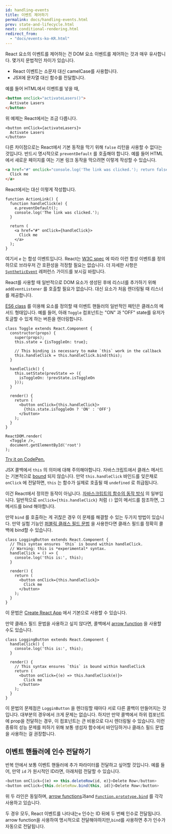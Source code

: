 ```yaml
---
id: handling-events
title: 이벤트 제어하기
permalink: docs/handling-events.html
prev: state-and-lifecycle.html
next: conditional-rendering.html
redirect_from:
  - "docs/events-ko-KR.html"
---
```


React 요소의 이벤트를 제어하는 건 DOM 요소 이벤트를 제어하는 것과 매우 유사합니다. 몇가지 문법적인 차이가 있습니다.

* React 이벤트는 소문자 대신 camelCase를 사용합니다.
* JSX에 문자열 대신 함수를 전달합니다.

예를 들어 HTML에서 이벤트를 넣을 때,

```html
<button onclick="activateLasers()">
  Activate Lasers
</button>
```

위 예제는 React에서는 조금 다릅니다.

```js{1}
<button onClick={activateLasers}>
  Activate Lasers
</button>
```

다른 차이점으로는 React에서 기본 동작을 막기 위해 `false` 리턴을 사용할 수 없다는 것입니다. 반드시 명시적으로 `preventDefault` 를 호출해야 합니다. 예를 들어 HTML에서 새로운 페이지를 여는 기본 링크 동작을 막으려면 이렇게 작성할 수 있습니다.

```html
<a href="#" onclick="console.log('The link was clicked.'); return false">
  Click me
</a>
```

React에서는 대신 이렇게 작성합니다.

```js{2-5,8}
function ActionLink() {
  function handleClick(e) {
    e.preventDefault();
    console.log('The link was clicked.');
  }

  return (
    <a href="#" onClick={handleClick}>
      Click me
    </a>
  );
}
```

여기서 `e` 는 합성 이벤트입니다. React는 [W3C spec](https://www.w3.org/TR/DOM-Level-3-Events/) 에 따라 이런 합성 이벤트를 정의하므로 브라우저 간 호환성을 걱정할 필요는 없습니다. 더 자세한 사항은 [`SyntheticEvent`](/docs/events.html) 레퍼런스 가이드를 보시길 바랍니다.

React를 사용할 때 일반적으로 DOM 요소가 생성된 후에 리스너를 추가하기 위해 `addEventListener` 를 호출할 필요가 없습니다. 대신 요소가 처음 렌더링될 때 리스너를 제공합니다.

[ES6 class](https://developer.mozilla.org/en/docs/Web/JavaScript/Reference/Classes) 를 이용해 요소를 정의할 때 이벤트 핸들러의 일반적인 패턴은 클래스의 메서드 형태입니다. 예를 들어, 아래 `Toggle` 컴포넌트는 "ON" 과 "OFF" state를 유저가 토글할 수 있게 하는 버튼을 렌더링합니다.

```js{6,7,10-14,18}
class Toggle extends React.Component {
  constructor(props) {
    super(props);
    this.state = {isToggleOn: true};

    // This binding is necessary to make `this` work in the callback
    this.handleClick = this.handleClick.bind(this);
  }

  handleClick() {
    this.setState(prevState => ({
      isToggleOn: !prevState.isToggleOn
    }));
  }

  render() {
    return (
      <button onClick={this.handleClick}>
        {this.state.isToggleOn ? 'ON' : 'OFF'}
      </button>
    );
  }
}

ReactDOM.render(
  <Toggle />,
  document.getElementById('root')
);
```

[Try it on CodePen.](http://codepen.io/gaearon/pen/xEmzGg?editors=0010)

JSX 콜백에서 `this` 의 의미에 대해 주의해야합니다. 자바스크립트에서 클래스 메서드는 기본적으로 [bound](https://developer.mozilla.org/en/docs/Web/JavaScript/Reference/Global_objects/Function/bind) 되지 않습니다. 만약 `this.handleClick` 바인드를 잊은채로 `onClick` 에 전달하면, `this` 는 함수가 실제로 호출될 때 `undefined` 로 취급됩니다.

이건 React에서 정의한 동작이 아닙니다. [자바스크립트의 함수의 동작 방식](https://www.smashingmagazine.com/2014/01/understanding-javascript-function-prototype-bind/) 의 일부입니다. 일반적으로 `onClick={this.handleClick}` 처럼 `()` 없이 메서드를 참조하면, 그 메서드를 bind 해야합니다.

만약 `bind` 를 호출하는 게 귀찮은 경우 이 문제를 해결할 수 있는 두가지 방법이 있습니다. 만약 실험 기능인 [퍼블릭 클래스 필드 문법](https://babeljs.io/docs/plugins/transform-class-properties/) 을 사용한다면 클래스 필드를 정확히 콜백에 bind할 수 있습니다.

```js{2-6}
class LoggingButton extends React.Component {
  // This syntax ensures `this` is bound within handleClick.
  // Warning: this is *experimental* syntax.
  handleClick = () => {
    console.log('this is:', this);
  }

  render() {
    return (
      <button onClick={this.handleClick}>
        Click me
      </button>
    );
  }
}
```

이 문법은 [Create React App](https://github.com/facebookincubator/create-react-app) 에서 기본으로 사용할 수 있습니다.

만약 클래스 필드 문법을 사용하고 싶지 않다면, 콜백에서 [arrow function](https://developer.mozilla.org/en/docs/Web/JavaScript/Reference/Functions/Arrow_functions) 을 사용할 수도 있습니다.

```js{7-9}
class LoggingButton extends React.Component {
  handleClick() {
    console.log('this is:', this);
  }

  render() {
    // This syntax ensures `this` is bound within handleClick
    return (
      <button onClick={(e) => this.handleClick(e)}>
        Click me
      </button>
    );
  }
}
```

이 문법의 문제점은 `LogginButton` 을 렌더링할 때마다 서로 다른 콜백이 만들어지는 것입니다. 대부분의 경우에서 크게 문제는 없습니다. 하지만 만약 콜백에서 하위 컴포넌트에 prop을 전달하는 경우, 이 컴포넌트는 큰 비용으로 다시 렌더링될 수 있습니다. 이런 종류의 성능 문제를 피하기 위해 보통 생섬자 함수에서 바인딩하거나 클래스 필드 문법을 사용하는 걸 권장합니다.

## 이벤트 핸들러에 인수 전달하기

반복 안에서 보통 이벤트 핸들러에 추가 파라미터를 전달하고 싶어할 것입니다. 예를 들어, 만약 `id` 가 원시적인 ID라면, 아래처럼 전달할 수 있습니다.

```js
<button onClick={(e) => this.deleteRow(id, e)}>Delete Row</button>
<button onClick={this.deleteRow.bind(this, id)}>Delete Row</button>
```

위 두 라인은 동일하며, [arrow functions](https://developer.mozilla.org/en-US/docs/Web/JavaScript/Reference/Functions/Arrow_functions)과and [`Function.prototype.bind`](https://developer.mozilla.org/en-US/docs/Web/JavaScript/Reference/Global_objects/Function/bind) 를 각각 사용하고 있습니다.

두 경우 모두, React 이벤트를 나타내는`e` 인수는 ID 뒤에 두 번째 인수로 전달됩니다. arrow function을 사용하여 명시적으로 전달해야하지만,`bind`를 사용하면 추가 인수가 자동으로 전달됩니다.